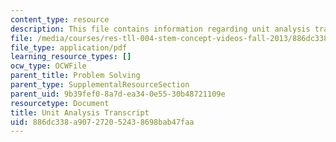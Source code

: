 ```yaml
---
content_type: resource
description: This file contains information regarding unit analysis transcript.
file: /media/courses/res-tll-004-stem-concept-videos-fall-2013/886dc338a907272052438698bab47faa_MITRES_TLL-004F13_UnitAnal.pdf
file_type: application/pdf
learning_resource_types: []
ocw_type: OCWFile
parent_title: Problem Solving
parent_type: SupplementalResourceSection
parent_uid: 9b39fef0-8a7d-ea34-0e55-30b48721109e
resourcetype: Document
title: Unit Analysis Transcript
uid: 886dc338-a907-2720-5243-8698bab47faa
---
```

